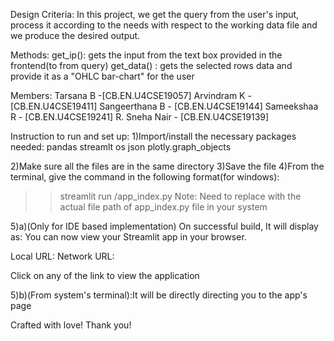 Design Criteria:
In this project, we get the query from the user's input, process it according to the needs with respect to the working data file and we produce the desired output.

Methods:
get_ip(): gets the input from the text box provided in the frontend(to from query)
get_data() : gets the selected rows data and provide it as a "OHLC bar-chart" for the user

Members:
Tarsana B -[CB.EN.U4CSE19057]
Arvindram K - [CB.EN.U4CSE19411]
Sangeerthana B - [CB.EN.U4CSE19144]
Sameekshaa R - [CB.EN.U4CSE19241]
R. Sneha Nair - [CB.EN.U4CSE19139]

Instruction to run and set up:
1)Import/install the necessary packages needed:
	pandas
	streamlt
	os
	json
	plotly.graph_objects

2)Make sure all the files are in the same directory
3)Save the file 
4)From the terminal, give the command in the following format(for windows):
 >> streamlit run <filepath>/app_index.py
Note:
Need to replace <filepath> with the actual file path of app_index.py file in your system

5)a)(Only for IDE based implementation) On successful build, It will display as:
 You can now view your Streamlit app in your browser.

  Local URL: <url will be displayed>
  Network URL: <url will be displayed>

Click on any of the link to view the application

5)b)(From system's terminal):It will be directly directing you to the app's page

Crafted with love!
Thank you!

    
